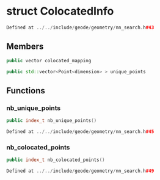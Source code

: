 # struct ColocatedInfo

```cpp
Defined at ../../include/geode/geometry/nn_search.h#43
```

## Members

```cpp
public vector colocated_mapping

```

```cpp
public std::vector<Point<dimension> > unique_points

```



## Functions

### nb_unique_points

```cpp
public index_t nb_unique_points()
```

```cpp
Defined at ../../include/geode/geometry/nn_search.h#45
```

### nb_colocated_points

```cpp
public index_t nb_colocated_points()
```

```cpp
Defined at ../../include/geode/geometry/nn_search.h#49
```



